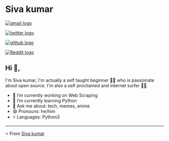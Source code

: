 # Siva kumar  
[![gmail logo](https://img.icons8.com/officexs/30/000000/gmail-login.png)](mailto:tvsivakumar001@gmail.com)

[![twitter logo](https://img.shields.io/twitter/follow/tvsivakumar001?label=follow&style=social)]()

[![github logo](https://img.shields.io/github/followers/Sivakumar001?label=Follow&style=social)]()

[![Reddit logo](https://img.shields.io/reddit/user-karma/combined/Sksiva001?style=social)]()
## Hi 👋, 
I'm Siva kumar, I'm actually a self taught beginner 👨‍💻 who is passionate about open source. I'm also a self procliamed and internet surfer 
🏄‍♂️. 

- 🔭 I’m currently working on Web Scraping
- 🌱 I’m currently learning Python
- 💬 Ask me about: tech, memes, anime
- 😄 Pronouns: he/him
-  ⚡ Languages: Python3

---
⭐️ From [Siva kumar](https://github.com/Sivakumar001)